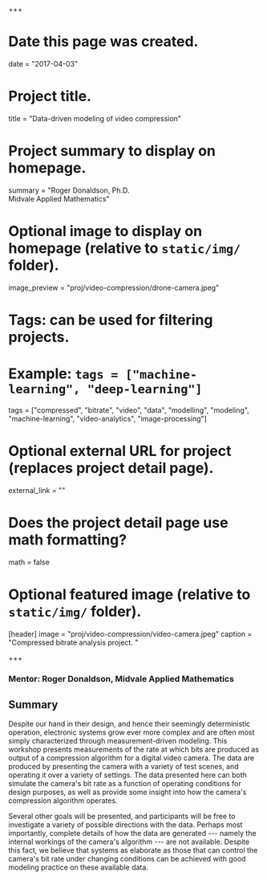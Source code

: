 +++
# Date this page was created.
date = "2017-04-03"

# Project title.
title = "Data-driven modeling of video compression"

# Project summary to display on homepage.
summary = "Roger Donaldson, Ph.D.<br/> Midvale Applied Mathematics"

# Optional image to display on homepage (relative to `static/img/` folder).
image_preview = "proj/video-compression/drone-camera.jpeg"

# Tags: can be used for filtering projects.
# Example: `tags = ["machine-learning", "deep-learning"]`
tags = ["compressed", "bitrate", "video", "data", "modelling", "modeling", "machine-learning", "video-analytics", "image-processing"]
# Optional external URL for project (replaces project detail page).
external_link = ""

# Does the project detail page use math formatting?
math = false

# Optional featured image (relative to `static/img/` folder).
[header]
image = "proj/video-compression/video-camera.jpeg"
caption = "Compressed bitrate analysis project. "

+++

### Mentor: Roger Donaldson, Midvale Applied Mathematics

## Summary

Despite our hand in their design, and hence their seemingly deterministic
operation, electronic systems grow ever more complex and are often most simply
characterized through measurement-driven modeling. This workshop presents
measurements of the rate at which bits are produced as output of a compression
algorithm for a digital video camera. The data are produced by presenting the
camera with a variety of test scenes, and operating it over a variety of
settings. The data presented here can both simulate the camera's bit rate as a
function of operating conditions for design purposes, as well as provide some
insight into how the camera's compression algorithm operates. 

Several other goals will be presented, and participants will be free to
investigate a variety of possible directions with the data.  Perhaps most
importantly, complete details of how the data are generated --- namely the
internal workings of the camera's algorithm --- are not available.  Despite this
fact, we believe that systems as elaborate as those that can control the
camera's bit rate under changing conditions can be achieved with good modeling
practice on these available data.
